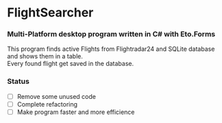 # FlightSearcher
### Multi-Platform desktop program written in C# with Eto.Forms
This program finds active Flights from Flightradar24 and SQLite database and shows them in a table.
<br> Every found flight get saved in the database. 


### Status
- [ ] Remove some unused code
- [ ] Complete refactoring
- [ ] Make program faster and more efficience
